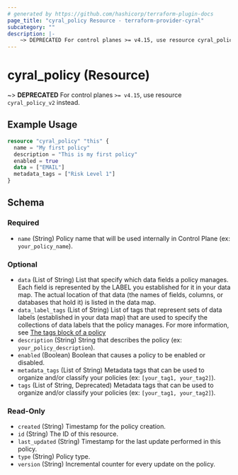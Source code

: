 ```yaml
---
# generated by https://github.com/hashicorp/terraform-plugin-docs
page_title: "cyral_policy Resource - terraform-provider-cyral"
subcategory: ""
description: |-
    ~> DEPRECATED For control planes >= v4.15, use resource cyral_policy_v2 instead.
---
```


# cyral_policy (Resource)

~> **DEPRECATED** For control planes `>= v4.15`, use resource `cyral_policy_v2` instead.

## Example Usage

```terraform
resource "cyral_policy" "this" {
  name = "My first policy"
  description = "This is my first policy"
  enabled = true
  data = ["EMAIL"]
  metadata_tags = ["Risk Level 1"]
}
```

<!-- schema generated by tfplugindocs -->

## Schema

### Required

-   `name` (String) Policy name that will be used internally in Control Plane (ex: `your_policy_name`).

### Optional

-   `data` (List of String) List that specify which data fields a policy manages. Each field is represented by the LABEL you established for it in your data map. The actual location of that data (the names of fields, columns, or databases that hold it) is listed in the data map.
-   `data_label_tags` (List of String) List of tags that represent sets of data labels (established in your data map) that are used to specify the collections of data labels that the policy manages. For more information, see [The tags block of a policy](https://cyral.com/docs/policy/policy-structure#the-tags-block-of-a-policy)
-   `description` (String) String that describes the policy (ex: `your_policy_description`).
-   `enabled` (Boolean) Boolean that causes a policy to be enabled or disabled.
-   `metadata_tags` (List of String) Metadata tags that can be used to organize and/or classify your policies (ex: `[your_tag1, your_tag2]`).
-   `tags` (List of String, Deprecated) Metadata tags that can be used to organize and/or classify your policies (ex: `[your_tag1, your_tag2]`).

### Read-Only

-   `created` (String) Timestamp for the policy creation.
-   `id` (String) The ID of this resource.
-   `last_updated` (String) Timestamp for the last update performed in this policy.
-   `type` (String) Policy type.
-   `version` (String) Incremental counter for every update on the policy.
